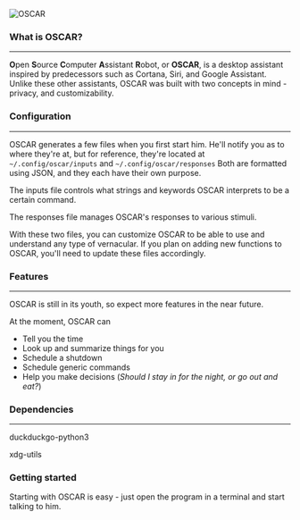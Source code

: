 ![OSCAR](https://i.imgur.com/jUDT9qw.png)


### **What is OSCAR?**
---

**O**pen **S**ource **C**omputer **A**ssistant **R**obot, or **OSCAR**, is a desktop assistant inspired by predecessors such as Cortana, Siri, and Google Assistant. Unlike these other assistants, OSCAR was built with two concepts in mind - privacy, and customizability.


### **Configuration**
---

OSCAR generates a few files when you first start him. He'll notify you as to where they're at, but for reference, they're located at `~/.config/oscar/inputs` and `~/.config/oscar/responses`
Both are formatted using JSON, and they each have their own purpose.


The inputs file controls what strings and keywords OSCAR interprets to be a certain command.


The responses file manages OSCAR's responses to various stimuli.


With these two files, you can customize OSCAR to be able to use and understand any type of vernacular. If you plan on adding new functions to OSCAR, you'll need to update these files accordingly.

### **Features**
---
OSCAR is still in its youth, so expect more features in the near future.

At the moment, OSCAR can
* Tell you the time
* Look up and summarize things for you
* Schedule a shutdown
* Schedule generic commands
* Help you make decisions (*Should I stay in for the night, or go out and eat?*)


### **Dependencies**
---

duckduckgo-python3

xdg-utils


### **Getting started**

Starting with OSCAR is easy - just open the program in a terminal and start talking to him.
